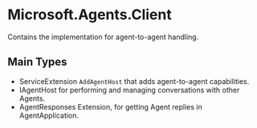 # Microsoft.Agents.Client

Contains the implementation for agent-to-agent handling.

## Main Types

- ServiceExtension `AddAgentHost` that adds agent-to-agent capabilities.
- IAgentHost for performing and managing conversations with other Agents.
- AgentResponses Extension, for getting Agent replies in AgentApplication.

